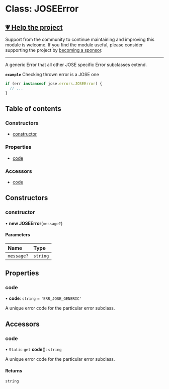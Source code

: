 # Class: JOSEError

## [💗 Help the project](https://github.com/sponsors/panva)

Support from the community to continue maintaining and improving this module is welcome. If you find the module useful, please consider supporting the project by [becoming a sponsor](https://github.com/sponsors/panva).

---

A generic Error that all other JOSE specific Error subclasses extend.

**`example`** Checking thrown error is a JOSE one

```js
if (err instanceof jose.errors.JOSEError) {
  // ...
}
```

## Table of contents

### Constructors

- [constructor](util_errors.JOSEError.md#constructor)

### Properties

- [code](util_errors.JOSEError.md#code)

### Accessors

- [code](util_errors.JOSEError.md#code-1)

## Constructors

### constructor

• **new JOSEError**(`message?`)

#### Parameters

| Name | Type |
| :------ | :------ |
| `message?` | `string` |

## Properties

### code

• **code**: `string` = `'ERR_JOSE_GENERIC'`

A unique error code for the particular error subclass.

## Accessors

### code

• `Static` `get` **code**(): `string`

A unique error code for the particular error subclass.

#### Returns

`string`

